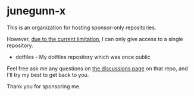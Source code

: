 junegunn-x
==========

This is an organization for hosting sponsor-only repositories.

However, [due to the current limitation](https://github.com/community/community/discussions/10918), I can only give access to a single repository.

* dotfiles - My dotfiles repository which was once public

Feel free ask me any questions on [the discussions page](https://github.com/junegunn-x/dotfiles/discussions) on that repo, and I'll try my best to get back to you.

Thank you for sponsoring me.
